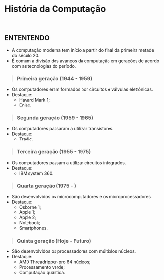 # História da Computação

<br>

## ENTENTENDO
* A computação moderna tem início a partir do final da primeira metade do século 20. 
* É comum a divisão dos avanços da computação em gerações de acordo com as tecnologias do período.

> ### Primeira geração (1944 - 1959)
* Os computadores eram formados por circuitos e válvulas eletrônicas.
* Destaque:
  - Havard Mark 1;
  - Eniac.

> ### Segunda geração (1959 - 1965)
* Os computadores passaram a utilizar transistores.
* Destaque:
  - Tradic.

> ### Terceira geração (1955 - 1975)
* Os computadores passam a utilizar circuitos integrados.
* Destaque:
  - IBM system 360.

> ### Quarta geração (1975 - )
* São desenvolvidos os microcomputadores e os microprocessadores
* Destaque:
  - Osborne 1;
  - Apple 1;
  - Apple 2;
  - Notebook;
  - Smartphones.

> ### Quinta geração (Hoje - Futuro)
* São desenvolvidos os processadores com múltiplos núcleos.
* Destaque:
  - AMD Threadripper-pro 64 núcleos;
  - Processamento verde;
  - Computação quântica.